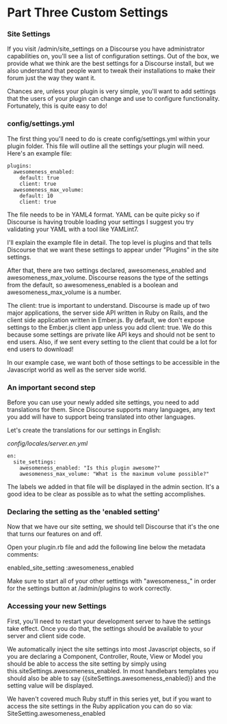 # Part Three Custom Settings

### Site Settings

If you visit /admin/site_settings on a Discourse you have administrator capabilities on, you'll see a list of configuration settings. Out of the box, we provide what we think are the best settings for a Discourse install, but we also understand that people want to tweak their installations to make their forum just the way they want it.

Chances are, unless your plugin is very simple, you'll want to add settings that the users of your plugin can change and use to configure functionality. Fortunately, this is quite easy to do!

### config/settings.yml

The first thing you'll need to do is create config/settings.yml within your plugin folder. This file will outline all the settings your plugin will need. Here's an example file:

    plugins:
      awesomeness_enabled:
        default: true
        client: true
      awesomeness_max_volume:
        default: 10
        client: true

The file needs to be in YAML4 format. YAML can be quite picky so if Discourse is having trouble loading your settings I suggest you try validating your YAML with a tool like YAMLint7.

I'll explain the example file in detail. The top level is plugins and that tells Discourse that we want these settings to appear under "Plugins" in the site settings.

After that, there are two settings declared, awesomeness_enabled and awesomeness_max_volume. Discourse reasons the type of the settings from the default, so awesomeness_enabled is a boolean and awesomeness_max_volume is a number.

The client: true is important to understand. Discourse is made up of two major applications, the server side API written in Ruby on Rails, and the client side application written in Ember.js. By default, we don't expose settings to the Ember.js client app unless you add client: true. We do this because some settings are private like API keys and should not be sent to end users. Also, if we sent every setting to the client that could be a lot for end users to download!

In our example case, we want both of those settings to be accessible in the Javascript world as well as the server side world.

### An important second step

Before you can use your newly added site settings, you need to add translations for them. Since Discourse supports many languages, any text you add will have to support being translated into other languages.

Let's create the translations for our settings in English:

_config/locales/server.en.yml_

    en:
      site_settings:
        awesomeness_enabled: "Is this plugin awesome?"
        awesomeness_max_volume: "What is the maximum volume possible?"

The labels we added in that file will be displayed in the admin section. It's a good idea to be clear as possible as to what the setting accomplishes.

### Declaring the setting as the 'enabled setting'

Now that we have our site setting, we should tell Discourse that it's the one that turns our features on and off.

Open your plugin.rb file and add the following line below the metadata comments:

enabled_site_setting :awesomeness_enabled

Make sure to start all of your other settings with "awesomeness_" in order for the settings button at /admin/plugins to work correctly.

### Accessing your new Settings

First, you'll need to restart your development server to have the settings take effect. Once you do that, the settings should be available to your server and client side code.

We automatically inject the site settings into most Javascript objects, so if you are declaring a Component, Controller, Route, View or Model you should be able to access the site setting by simply using this.siteSettings.awesomeness_enabled. In most handlebars templates you should also be able to say {{siteSettings.awesomeness_enabled}} and the setting value will be displayed.

We haven't covered much Ruby stuff in this series yet, but if you want to access the site settings in the Ruby application you can do so via: SiteSetting.awesomeness_enabled

